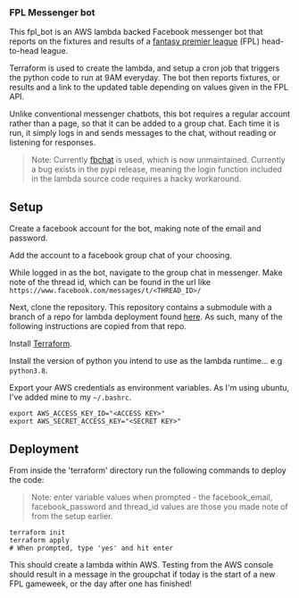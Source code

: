 ### FPL Messenger bot

This fpl_bot is an AWS lambda backed Facebook messenger bot that reports on the fixtures and results of a 
[fantasy premier league](https://fantasy.premierleague.com/) (FPL) head-to-head league.

Terraform is used to create the lambda, and setup a cron job that triggers the python code to run at 9AM everyday.
The bot then reports fixtures, or results and a link to the updated table depending on values given in the FPL API.

Unlike conventional messenger chatbots, this bot requires a regular account rather than a page, so that it can be added to a group chat. Each time it is run, it simply logs in and sends messages to the chat, without reading or listening for responses.

> Note: Currently [fbchat](https://github.com/fbchat-dev/fbchat) is used, which is now unmaintained. Currently a bug exists in the pypi release, meaning the login function included in the lambda source code requires a hacky workaround.

## Setup


Create a facebook account for the bot, making note of the email and password.

Add the account to a facebook group chat of your choosing.

While logged in as the bot, navigate to the group chat in messenger. Make note of the thread id, which can be found in the url like `https://www.facebook.com/messages/t/<THREAD_ID>/`

Next, clone the repository. This repository contains a submodule with a branch of a repo for lambda deployment found [here](https://github.com/hajkeats/python_lambda_template). As such, many of the following instructions are copied from that repo.

Install [Terraform](https://www.terraform.io/).

Install the version of python you intend to use as the lambda runtime... e.g `python3.8`.

Export your AWS credentials as environment variables. As I'm using ubuntu, I've added mine to my `~/.bashrc`.
```
export AWS_ACCESS_KEY_ID="<ACCESS KEY>"
export AWS_SECRET_ACCESS_KEY="<SECRET KEY>"
```

## Deployment

From inside the 'terraform' directory run the following commands to deploy the code:

> Note: enter variable values when prompted - the facebook_email, facebook_password and thread_id values are those you made note of from the setup earlier.
```
terraform init
terraform apply
# When prompted, type 'yes' and hit enter
```
This should create a lambda within AWS. Testing from the AWS console should result in a message in the groupchat if today is the start of a new FPL gameweek, or the day after one has finished!
